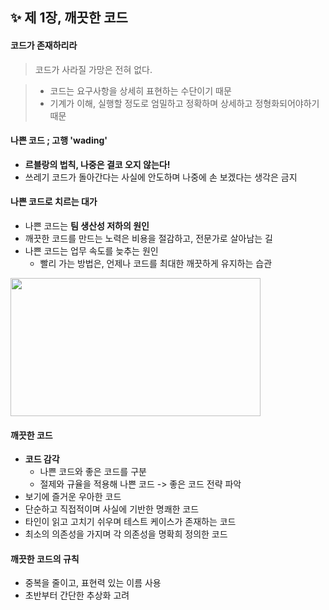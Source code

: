 ✨ 제 1장, 깨끗한 코드
----------------------

#### 코드가 존재하리라
> 코드가 사라질 가망은 전혀 없다. 

 
> - 코드는 요구사항을 상세히 표현하는 수단이기 때문 <br>
> - 기계가 이해, 실행할 정도로 엄밀하고 정확하며 상세하고 정형화되어야하기 때문 <br>

#### 나쁜 코드 ; 고행 'wading'
 * __르블랑의 법칙, 나중은 결코 오지 않는다!__
 * 쓰레기 코드가 돌아간다는 사실에 안도하며 나중에 손 보겠다는 생각은 금지

#### 나쁜 코드로 치르는 대가
 * 나쁜 코드는 __팀 생산성 저하의 원인__
 * 깨끗한 코드를 만드는 노력은 비용을 절감하고, 전문가로 살아남는 길 
 * 나쁜 코드는 업무 속도를 늦추는 원인 
   - 빨리 가는 방법은, 언제나 코드를 최대한 깨끗하게 유지하는 습관 


 <img src="https://blog.kakaocdn.net/dn/cH8o5U/btqCNak0ILO/LqKsWlpZLCkk8gjX0YNsH1/img.jpg" width="400px" height="221px"></img><br/>
  
#### 깨끗한 코드
 * __코드 감각__ 
   - 나쁜 코드와 좋은 코드를 구분
   - 절제와 규율을 적용해 나쁜 코드 -> 좋은 코드 전략 파악
 * 보기에 즐거운 우아한 코드 
 * 단순하고 직접적이며 사실에 기반한 명쾌한 코드
 * 타인이 읽고 고치기 쉬우며 테스트 케이스가 존재하는 코드 
 * 최소의 의존성을 가지며 각 의존성을 명확희 정의한 코드 

#### 깨끗한 코드의 규칙 
 * 중복을 줄이고, 표현력 있는 이름 사용 
 * 초반부터 간단한 추상화 고려
